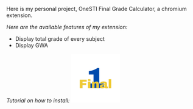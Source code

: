 Here is my personal project, OneSTI Final Grade Calculator, a chromium extension.

*Here are the available features of my extension:*
- Display total grade of every subject
- Display GWA

*Tutorial on how to install:*
[![Watch the video](https://github.com/neilsapno/OneSTI-Final-Grade-Calculator/blob/master/images/icon-128.png?raw=true)](https://www.youtube.com/watch?v=oG4dAnrq6hU)
